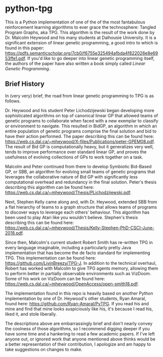 # python-tpg

This is a Python implementation of one of the of the most fantabulous reinforcement learning algorithms to ever grace the technosphere: Tangled Program Graphs, aka TPG. This algorithm is the result of the work done by Dr. Malcolm Heywood and his many students at Dalhousie University. It is a significant extension of linear genetic programming, a good intro to which is found in this paper: https://pdfs.semanticscholar.org/7cb0/f6755e325494afbda4f822026e8e6953ffe1.pdf. If you'd like to go deeper into linear genetic programming itself, the authors of the paper have also written a book simply called *Linear Genetic Programming*. 



## Brief History

In (very very) brief, the road from linear genetic programming to TPG is as follows.

Dr. Heywood and his student Peter Lichodzijewski began developing more sophisticated algorithms on top of canonical linear GP that allowed teams of genetic programs to collaborate when faced with a new exemplar to classify or environment to navigate. This resulted in BidGP, an algorithm in which an entire population of genetic programs comprise the final solution and bid to have their action performed. The paper describing this can be found here: https://web.cs.dal.ca/~mheywood/X-files/Publications/peter-GPEM08.pdf. The result of Bid GP is computationally heavy, but it generalizes very well, tends to improve performance over standard linear GP, and proves the usefulness of evolving collections of GPs to work together on a task.

Malcolm and Peter continued from there to develop Symbiotic Bid-Based GP, or SBB, an algorithm for evolving small teams of genetic programs that leverages the collaborative nature of Bid GP with significantly less computational overhead and redundancy in the final solution. Peter's thesis describing this algorithm can be found here: https://web.cs.dal.ca/~mheywood/Thesis/PLichodzijewski.pdf.

Next, Stephen Kelly came along and, with Dr. Heywood, extended SBB from a flat hierarchy of teams to a graph structure that allows teams of programs to discover ways to leverage each others' behaviour. This algorithm has been used to play Atari like you wouldn't believe. Stephen's thesis describing this can be found here: https://web.cs.dal.ca/~mheywood/Thesis/Kelly-Stephen-PhD-CSCI-June-2018.pdf.

Since then, Malcolm's current student Robert Smith has re-written TPG in every language imaginable, including a particularly pretty Java implementation that has become the de facto standard for implementing TPG. This implementation can be found here: https://github.com/LivinBreezy/TPG-J. In addition to the technical overhaul, Robert has worked with Malcolm to give TPG agents memory, allowing them to perform better in partially observable environments such as VizDoom. Some of his work on VizDoom can be found here: https://web.cs.dal.ca/~mheywood/OpenAccess/open-smith18.pdf.

The implementation found in this repo is heavily based on another Python implementation by one of Dr. Heywood's other students, Ryan Amaral, found here: https://github.com/Ryan-Amaral/PyTPG. If you read his and mine and find that mine looks suspiciously like his, it's because I read his, liked it, and stole liberally.

The descriptions above are embarrassingly brief and don't nearly convey the coolness of those algorithms, so I recommend digging deeper if you have some time and a hankering to read a few academic papers. If I've left anyone out, or ignored work that anyone mentioned above thinks would be a better representation of their contribution, I apologize and am happy to take suggestions on changes to make.
